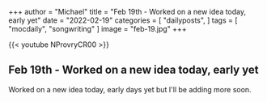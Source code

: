 +++
author = "Michael"
title = "Feb 19th - Worked on a new idea today, early yet"
date = "2022-02-19"
categories = [
  "dailyposts",
]
tags = [
  "mocdaily",
  "songwriting"
]
image = "feb-19.jpg"
+++

{{< youtube NProvryCR00 >}}

## Feb 19th - Worked on a new idea today, early yet
Worked on a new idea today, early days yet but I'll be adding more soon.